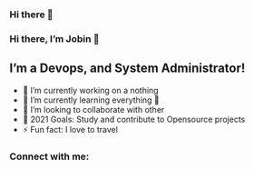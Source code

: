 ### Hi there 👋


### Hi there, I’m Jobin 👋
## I’m a Devops, and System Administrator!
- 🔭 I’m currently working on a nothing
- 🌱 I’m currently learning everything 🤣
- 👯 I’m looking to collaborate with other
- 🥅 2021 Goals: Study and contribute to Opensource projects
- ⚡ Fun fact: I love to travel
### Connect with me:
[facebook]: https://www.facebook.com/tranquocviet226
